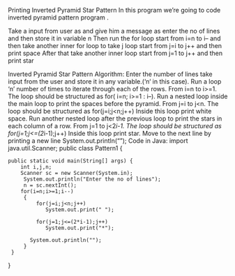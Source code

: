 Printing Inverted Pyramid Star Pattern
In this program we’re going to code inverted pyramid pattern program .

Take a input from user as and give him a message as enter the no of lines and then store it in variable n Then run the for loop start from i=n to i– and then take another inner for loop to take j loop start from j=i to j++ and then print space After that take another inner loop start from j=1 to j++ and then print star

Inverted Pyramid Star Pattern
Algorithm:
Enter the number of lines take input from the user and store it in any variable.(‘n‘ in this case).
Run a loop ‘n’ number of times to iterate through each of the rows. From i=n to i>=1. The loop should be structured as for( i=n; i>=1 : i–).
 Run a nested loop inside the main loop to print the spaces before the pyramid. From j=i to j<n. The loop should be structured as for(j=i;j<n;j++)
Inside this loop print white space.
Run another nested loop after the previous loop to print the stars in each column of a row. From     j=1 to j<2*i-1. The loop should be structured as for(j=1;j<=(2*i-1);j++)
Inside this loop print star.
Move to the next line by printing a new line System.out.println(“”);
Code in Java:
import java.util.Scanner;
public class Pattern1 {

	public static void main(String[] args) {
		int i,j,n;
		Scanner sc = new Scanner(System.in);
	     System.out.println("Enter the no of lines");
	     n = sc.nextInt();
		for(i=n;i>=1;i--)
	     {
	         for(j=i;j<n;j++)
	            System.out.print(" ");
	         
	         for(j=1;j<=(2*i-1);j++)
	            System.out.print("*");
	         
	       System.out.println("");
	     } 
	 }

}
